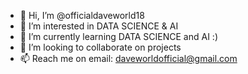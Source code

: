 - 👋 Hi, I’m @officialdaveworld18
- 👀 I’m interested in DATA SCIENCE & AI
- 🌱 I’m currently learning DATA SCIENCE and AI :)
- 💞️ I’m looking to collaborate on projects
- 📫 Reach me on email: daveworldofficial@gmail.com

<!---
officialdaveworld18/officialdaveworld18 is a ✨ special ✨ repository because its `README.md` (this file) appears on your GitHub profile.
You can click the Preview link to take a look at your changes.
--->

